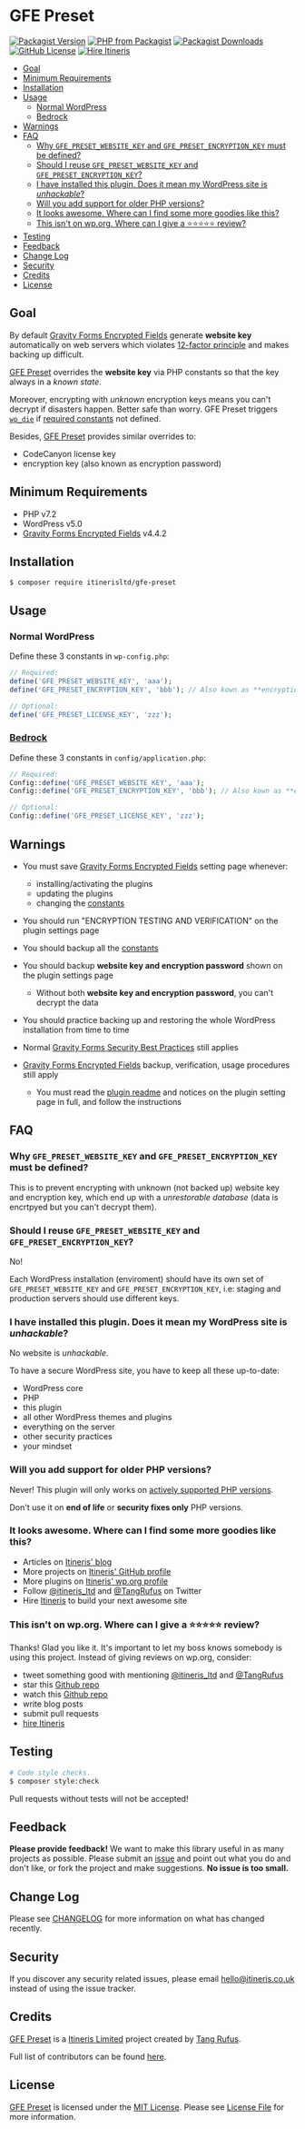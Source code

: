 # GFE Preset

[![Packagist Version](https://img.shields.io/packagist/v/itinerisltd/gfe-preset.svg)](https://packagist.org/packages/itinerisltd/gfe-preset)
[![PHP from Packagist](https://img.shields.io/packagist/php-v/itinerisltd/gfe-preset.svg)](https://packagist.org/packages/itinerisltd/gfe-preset)
[![Packagist Downloads](https://img.shields.io/packagist/dt/itinerisltd/gfe-preset.svg)](https://packagist.org/packages/itinerisltd/gfe-preset)
[![GitHub License](https://img.shields.io/github/license/itinerisltd/gfe-preset.svg)](https://github.com/ItinerisLtd/gfe-preset/blob/master/LICENSE)
[![Hire Itineris](https://img.shields.io/badge/Hire-Itineris-ff69b4.svg)](https://www.itineris.co.uk/contact/)

<!-- START doctoc generated TOC please keep comment here to allow auto update -->
<!-- DON'T EDIT THIS SECTION, INSTEAD RE-RUN doctoc TO UPDATE -->


- [Goal](#goal)
- [Minimum Requirements](#minimum-requirements)
- [Installation](#installation)
- [Usage](#usage)
  - [Normal WordPress](#normal-wordpress)
  - [Bedrock](#bedrock)
- [Warnings](#warnings)
- [FAQ](#faq)
  - [Why `GFE_PRESET_WEBSITE_KEY` and `GFE_PRESET_ENCRYPTION_KEY` must be defined?](#why-gfe_preset_website_key-and-gfe_preset_encryption_key-must-be-defined)
  - [Should I reuse `GFE_PRESET_WEBSITE_KEY` and `GFE_PRESET_ENCRYPTION_KEY`?](#should-i-reuse-gfe_preset_website_key-and-gfe_preset_encryption_key)
  - [I have installed this plugin. Does it mean my WordPress site is *unhackable*?](#i-have-installed-this-plugin-does-it-mean-my-wordpress-site-is-unhackable)
  - [Will you add support for older PHP versions?](#will-you-add-support-for-older-php-versions)
  - [It looks awesome. Where can I find some more goodies like this?](#it-looks-awesome-where-can-i-find-some-more-goodies-like-this)
  - [This isn't on wp.org. Where can I give a ⭐️⭐️⭐️⭐️⭐️ review?](#this-isnt-on-wporg-where-can-i-give-a-%EF%B8%8F%EF%B8%8F%EF%B8%8F%EF%B8%8F%EF%B8%8F-review)
- [Testing](#testing)
- [Feedback](#feedback)
- [Change Log](#change-log)
- [Security](#security)
- [Credits](#credits)
- [License](#license)

<!-- END doctoc generated TOC please keep comment here to allow auto update -->

## Goal

By default [Gravity Forms Encrypted Fields](https://codecanyon.net/item/gravity-forms-encrypted-fields/18564931) generate **website key** automatically on web servers which violates [12-factor principle](https://12factor.net/) and makes backing up difficult.

[GFE Preset](https://github.com/ItinerisLtd/gfe-preset) overrides the **website key** via PHP constants so that the key always in a *known state*.

Moreover, encrypting with *unknown* encryption keys means you can't decrypt if disasters happen. Better safe than worry. GFE Preset triggers [`wp_die`](https://codex.wordpress.org/Function_Reference/wp_die) if [required constants](https://github.com/ItinerisLtd/gfe-preset/tree/better-checks#usage) not defined.

Besides, [GFE Preset](https://github.com/ItinerisLtd/gfe-preset) provides similar overrides to:

- CodeCanyon license key
- encryption key (also known as encryption password)

## Minimum Requirements

- PHP v7.2
- WordPress v5.0
- [Gravity Forms Encrypted Fields](https://codecanyon.net/item/gravity-forms-encrypted-fields/18564931) v4.4.2

## Installation

```sh-session
$ composer require itinerisltd/gfe-preset
```

## Usage

### Normal WordPress

Define these 3 constants in `wp-config.php`:

```php
// Required:
define('GFE_PRESET_WEBSITE_KEY', 'aaa');
define('GFE_PRESET_ENCRYPTION_KEY', 'bbb'); // Also kown as **encryption password**

// Optional:
define('GFE_PRESET_LICENSE_KEY', 'zzz');
```

### [Bedrock](https://github.com/roots/bedrock)

Define these 3 constants in `config/application.php`:

```php
// Required:
Config::define('GFE_PRESET_WEBSITE_KEY', 'aaa');
Config::define('GFE_PRESET_ENCRYPTION_KEY', 'bbb'); // Also kown as **encryption password**

// Optional:
Config::define('GFE_PRESET_LICENSE_KEY', 'zzz');
```

## Warnings

- You must save [Gravity Forms Encrypted Fields](https://codecanyon.net/item/gravity-forms-encrypted-fields/18564931) setting page whenever:
  - installing/activating the plugins
  - updating the plugins
  - changing the [constants](#usage)

- You should run "ENCRYPTION TESTING AND VERIFICATION" on the plugin settings page

- You should backup all the [constants](#usage)

- You should backup **website key and encryption password** shown on the plugin settings page
  - Without both **website key and encryption password**, you can't decrypt the data

- You should practice backing up and restoring the whole WordPress installation from time to time

- Normal [Gravity Forms Security Best Practices](https://docs.gravityforms.com/security/) still applies

- [Gravity Forms Encrypted Fields](https://codecanyon.net/item/gravity-forms-encrypted-fields/18564931) backup, verification, usage procedures still apply
  - You must read the [plugin readme](https://codecanyon.net/item/gravity-forms-encrypted-fields/18564931) and notices on the plugin setting page in full, and follow the instructions

## FAQ

### Why `GFE_PRESET_WEBSITE_KEY` and `GFE_PRESET_ENCRYPTION_KEY` must be defined?

This is to prevent encrypting with unknown (not backed up) website key and encryption key, which end up with a *unrestorable database* (data is encrtpyed but you can't decrypt them).

### Should I reuse `GFE_PRESET_WEBSITE_KEY` and `GFE_PRESET_ENCRYPTION_KEY`?

No!

Each WordPress installation (enviroment) should have its own set of `GFE_PRESET_WEBSITE_KEY` and `GFE_PRESET_ENCRYPTION_KEY`, i.e: staging and production servers should use different keys.

### I have installed this plugin. Does it mean my WordPress site is *unhackable*?

No website is *unhackable*.

To have a secure WordPress site, you have to keep all these up-to-date:

- WordPress core
- PHP
- this plugin
- all other WordPress themes and plugins
- everything on the server
- other security practices
- your mindset

### Will you add support for older PHP versions?

Never! This plugin will only works on [actively supported PHP versions](https://secure.php.net/supported-versions.php).

Don't use it on **end of life** or **security fixes only** PHP versions.

### It looks awesome. Where can I find some more goodies like this?

- Articles on [Itineris' blog](https://www.itineris.co.uk/blog/)
- More projects on [Itineris' GitHub profile](https://github.com/itinerisltd)
- More plugins on [Itineris' wp.org profile](https://profiles.wordpress.org/itinerisltd/#content-plugins)
- Follow [@itineris_ltd](https://twitter.com/itineris_ltd) and [@TangRufus](https://twitter.com/tangrufus) on Twitter
- Hire [Itineris](https://www.itineris.co.uk/services/) to build your next awesome site

### This isn't on wp.org. Where can I give a ⭐️⭐️⭐️⭐️⭐️ review?

Thanks! Glad you like it. It's important to let my boss knows somebody is using this project. Instead of giving reviews on wp.org, consider:

- tweet something good with mentioning [@itineris_ltd](https://twitter.com/itineris_ltd) and [@TangRufus](https://twitter.com/tangrufus)
- star this [Github repo](https://github.com/ItinerisLtd/gfe-preset)
- watch this [Github repo](https://github.com/ItinerisLtd/gfe-preset)
- write blog posts
- submit pull requests
- [hire Itineris](https://www.itineris.co.uk/services/)

## Testing

```bash
# Code style checks.
$ composer style:check
```

Pull requests without tests will not be accepted!

## Feedback

**Please provide feedback!** We want to make this library useful in as many projects as possible.
Please submit an [issue](https://github.com/ItinerisLtd/gfe-preset/issues/new) and point out what you do and don't like, or fork the project and make suggestions.
**No issue is too small.**

## Change Log

Please see [CHANGELOG](./CHANGELOG.md) for more information on what has changed recently.

## Security

If you discover any security related issues, please email [hello@itineris.co.uk](mailto:hello@itineris.co.uk) instead of using the issue tracker.

## Credits

[GFE Preset](https://github.com/ItinerisLtd/gfe-preset) is a [Itineris Limited](https://www.itineris.co.uk/) project created by [Tang Rufus](https://typist.tech).

Full list of contributors can be found [here](https://github.com/ItinerisLtd/gfe-preset/graphs/contributors).

## License

[GFE Preset](https://github.com/ItinerisLtd/gfe-preset) is licensed under the [MIT License](https://opensource.org/licenses/MIT).
Please see [License File](./LICENSE) for more information.
